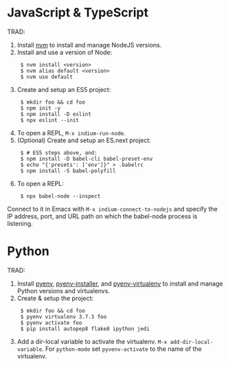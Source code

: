   # JavaScript & TypeScript

TRAD:

1. Install [nvm](https://github.com/creationix/nvm) to install and manage NodeJS versions.
2. Install and use a version of Node:
    ```
     $ nvm install <version>
     $ nvm alias default <version>
     $ nvm use default
     ```
3. Create and setup an ES5 project:
    ```
     $ mkdir foo && cd foo
     $ npm init -y
     $ npm install -D eslint
     $ npx eslint --init
     ```
4. To open a REPL, `M-x indium-run-node`.
5. (Optional) Create and setup an ES.next project:
    ```
     $ # ES5 steps above, and:
     $ npm install -D babel-cli babel-preset-env
     $ echo "{'presets': ['env']}" > .babelrc
     $ npm install -S babel-polyfill
     ```
6. To open a REPL:
    ```
     $ npx babel-node --inspect
     ```
Connect to it in Emacs with `M-x indium-connect-to-nodejs` and specify
 the IP address, port, and URL path on which the babel-node process is
 listening.

  # Python

TRAD:

1. Install [pyenv](https://github.com/pyenv/pyenv),
    [pyenv-installer](https://github.com/pyenv/pyenv-installer), and
    [pyenv-virtualenv](https://github.com/pyenv/pyenv-virtualenv)
    to install and manage Python versions and virtualenvs.
2. Create & setup the project:
    ```
     $ mkdir foo && cd foo
     $ pyenv virtualenv 3.7.3 foo
     $ pyenv activate foo
     $ pip install autopep8 flake8 ipython jedi
     ```
3. Add a dir-local variable to activate the virtualenv. `M-x
    add-dir-local-variable`. For `python-mode` set `pyvenv-activate` to
    the name of the virtualenv.

